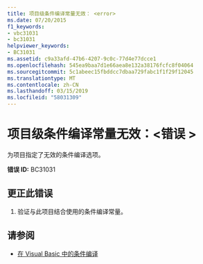 ```yaml
---
title: 项目级条件编译常量无效： <error>
ms.date: 07/20/2015
f1_keywords:
- vbc31031
- bc31031
helpviewer_keywords:
- BC31031
ms.assetid: c9a33afd-47b6-4207-9c0c-77d4e77dcce1
ms.openlocfilehash: 545ea9baa7d1e66aea8e132a38176fcfc8f04064
ms.sourcegitcommit: 5c1abeec15fbddcc7dbaa729fabc1f1f29f12045
ms.translationtype: MT
ms.contentlocale: zh-CN
ms.lasthandoff: 03/15/2019
ms.locfileid: "58031309"
---
```

# <a name="project-level-conditional-compilation-constant-is-not-valid-error"></a>项目级条件编译常量无效：\<错误 >
为项目指定了无效的条件编译选项。  
  
 **错误 ID:** BC31031  
  
## <a name="to-correct-this-error"></a>更正此错误  
  
1.  验证与此项目结合使用的条件编译常量。  
  
## <a name="see-also"></a>请参阅

- [在 Visual Basic 中的条件编译](~/docs/visual-basic/programming-guide/program-structure/conditional-compilation.md)
